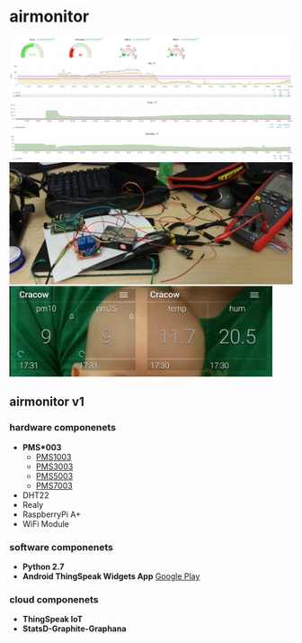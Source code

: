 # airmonitor 

![airmonitor v1](/meta/airmonitor-v1-2.png)
![airmonitor v1](/meta/airmonitor-v1-1.png)
![airmonitor v1](/meta/airmonitor-v1-3.png)

## airmonitor v1
### hardware componenets

 * **PMS*003**
    * [PMS1003](http://aqicn.org/sensor/pms1003/)
    * [PMS3003](http://aqicn.org/sensor/pms3003/)
    * [PMS5003](http://aqicn.org/sensor/pms5003-7003/)
    * [PMS7003](http://aqicn.org/sensor/pms5003-7003/)
 * DHT22 
 * Realy
 * RaspberryPi A+
 * WiFi Module
 
 
### software componenets

  * **Python 2.7**
  * **Android ThingSpeak Widgets App** [Google Play](https://play.google.com/store/apps/details?id=ua.livi.thingspeakmonitor)
  
 
### cloud componenets

  * **ThingSpeak IoT**
  * **StatsD-Graphite-Graphana**

